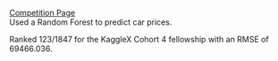 [Competition Page](https://www.kaggle.com/competitions/kagglex-cohort4/overview)<br/> 
Used a Random Forest to predict car prices. <br/> 

Ranked 123/1847 for the KaggleX Cohort 4 fellowship with an RMSE of 69466.036.<br/> 
